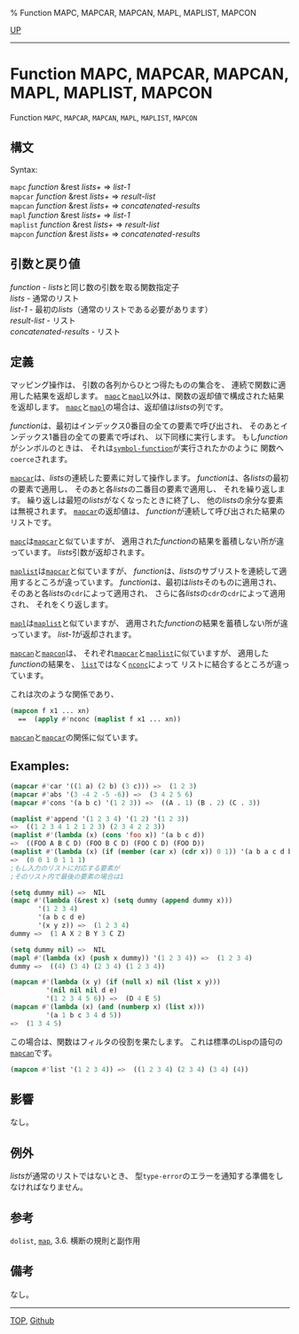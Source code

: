 % Function MAPC, MAPCAR, MAPCAN, MAPL, MAPLIST, MAPCON

[UP](14.2.html)  

---

# Function **MAPC, MAPCAR, MAPCAN, MAPL, MAPLIST, MAPCON**


Function `MAPC`, `MAPCAR`, `MAPCAN`, `MAPL`, `MAPLIST`, `MAPCON`

## 構文

Syntax:

`mapc` *function* &rest *lists+* => *list-1*  
`mapcar` *function* &rest *lists+* => *result-list*  
`mapcan` *function* &rest *lists+* => *concatenated-results*  
`mapl` *function* &rest *lists+* => *list-1*  
`maplist` *function* &rest *lists+* => *result-list*  
`mapcon` *function* &rest *lists+* => *concatenated-results*


## 引数と戻り値

*function* - *lists*と同じ数の引数を取る関数指定子  
*lists* - 通常のリスト  
*list-1* - 最初の*lists*（通常のリストである必要があります）  
*result-list* - リスト  
*concatenated-results* - リスト


## 定義

マッピング操作は、
引数の各列からひとつ得たものの集合を、
連続で関数に適用した結果を返却します。
[`mapc`](14.2.mapc.html)と[`mapl`](14.2.mapc.html)以外は、関数の返却値で構成された結果を返却します。
[`mapc`](14.2.mapc.html)と[`mapl`](14.2.mapc.html)の場合は、返却値は*lists*の列です。

*function*は、最初はインデックス0番目の全ての要素で呼び出され、
そのあとインデックス1番目の全ての要素で呼ばれ、
以下同様に実行します。
もし*function*がシンボルのときは、
それは[`symbol-function`](10.2.symbol-function.html)が実行されたかのように
関数へ`coerce`されます。

[`mapcar`](14.2.mapc.html)は、*lists*の連続した要素に対して操作します。
*function*は、各*lists*の最初の要素で適用し、
そのあと各*lists*の二番目の要素で適用し、
それを繰り返します。
繰り返しは最短の*lists*がなくなったときに終了し、
他の*lists*の余分な要素は無視されます。
[`mapcar`](14.2.mapc.html)の返却値は、
*function*が連続して呼び出された結果のリストです。

[`mapc`](14.2.mapc.html)は[`mapcar`](14.2.mapc.html)と似ていますが、
適用された*function*の結果を蓄積しない所が違っています。
*lists*引数が返却されます。

[`maplist`](14.2.mapc.html)は[`mapcar`](14.2.mapc.html)と似ていますが、
*function*は、*lists*のサブリストを連続して適用するところが違っています。
*function*は、最初は*lists*そのものに適用され、
そのあと各*lists*の`cdr`によって適用され、
さらに各*lists*の`cdr`の`cdr`によって適用され、
それをくり返します。

[`mapl`](14.2.mapc.html)は[`maplist`](14.2.mapc.html)と似ていますが、
適用された*function*の結果を蓄積しない所が違っています。
*list-1*が返却されます。

[`mapcan`](14.2.mapc.html)と[`mapcon`](14.2.mapc.html)は、
それぞれ[`mapcar`](14.2.mapc.html)と[`maplist`](14.2.mapc.html)に似ていますが、
適用した*function*の結果を、
[`list`](14.2.list-function.html)ではなく[`nconc`](14.2.nconc.html)によって
リストに結合するところが違っています。

これは次のような関係であり、

```lisp
(mapcon f x1 ... xn)
  ==  (apply #'nconc (maplist f x1 ... xn))
```

[`mapcan`](14.2.mapc.html)と[`mapcar`](14.2.mapc.html)の関係に似ています。


## Examples:

```lisp
(mapcar #'car '((1 a) (2 b) (3 c))) =>  (1 2 3) 
(mapcar #'abs '(3 -4 2 -5 -6)) =>  (3 4 2 5 6)
(mapcar #'cons '(a b c) '(1 2 3)) =>  ((A . 1) (B . 2) (C . 3))

(maplist #'append '(1 2 3 4) '(1 2) '(1 2 3)) 
=>  ((1 2 3 4 1 2 1 2 3) (2 3 4 2 2 3)) 
(maplist #'(lambda (x) (cons 'foo x)) '(a b c d))
=>  ((FOO A B C D) (FOO B C D) (FOO C D) (FOO D))
(maplist #'(lambda (x) (if (member (car x) (cdr x)) 0 1)) '(a b a c d b c))
=>  (0 0 1 0 1 1 1)
;もし入力のリストに対応する要素が
;そのリスト内で最後の要素の場合は1

(setq dummy nil) =>  NIL 
(mapc #'(lambda (&rest x) (setq dummy (append dummy x)))
       '(1 2 3 4)
       '(a b c d e)
       '(x y z)) =>  (1 2 3 4) 
dummy =>  (1 A X 2 B Y 3 C Z)                   

(setq dummy nil) =>  NIL 
(mapl #'(lambda (x) (push x dummy)) '(1 2 3 4)) =>  (1 2 3 4) 
dummy =>  ((4) (3 4) (2 3 4) (1 2 3 4)) 

(mapcan #'(lambda (x y) (if (null x) nil (list x y)))
         '(nil nil nil d e)
         '(1 2 3 4 5 6)) =>  (D 4 E 5) 
(mapcan #'(lambda (x) (and (numberp x) (list x)))
         '(a 1 b c 3 4 d 5))
=>  (1 3 4 5)
```

この場合は、関数はフィルタの役割を果たします。
これは標準のLispの語句の[`mapcan`](14.2.mapc.html)です。

```lisp
(mapcon #'list '(1 2 3 4)) =>  ((1 2 3 4) (2 3 4) (3 4) (4)) 
```


## 影響

なし。


## 例外

*lists*が通常のリストではないとき、
型`type-error`のエラーを通知する準備をしなければなりません。


## 参考

`dolist`,
[`map`](17.3.map.html),
3.6. 横断の規則と副作用


## 備考

なし。


---
[TOP](index.html),  [Github](https://github.com/nptcl/npt-japanese)

